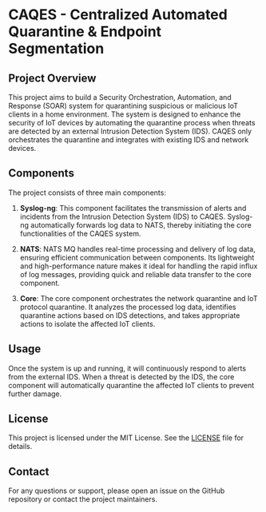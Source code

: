 # CAQES - Centralized Automated Quarantine & Endpoint Segmentation

## Project Overview

This project aims to build a Security Orchestration, Automation, and Response (SOAR) system for quarantining suspicious or malicious IoT clients in a home environment. The system is designed to enhance the security of IoT devices by automating the quarantine process when threats are detected by an external Intrusion Detection System (IDS). CAQES only orchestrates the quarantine and integrates with existing IDS and network devices.

## Components

The project consists of three main components:

1. **Syslog-ng**: This component facilitates the transmission of alerts and incidents from the Intrusion Detection System (IDS) to CAQES. Syslog-ng automatically forwards log data to NATS, thereby initiating the core functionalities of the CAQES system.

2. **NATS**: NATS MQ handles real-time processing and delivery of log data, ensuring efficient communication between components. Its lightweight and high-performance nature makes it ideal for handling the rapid influx of log messages, providing quick and reliable data transfer to the core component.

3. **Core**: The core component orchestrates the network quarantine and IoT protocol quarantine. It analyzes the processed log data, identifies quarantine actions based on IDS detections, and takes appropriate actions to isolate the affected IoT clients.

## Usage

Once the system is up and running, it will continuously respond to alerts from the external IDS. When a threat is detected by the IDS, the core component will automatically quarantine the affected IoT clients to prevent further damage.

## License

This project is licensed under the MIT License. See the [LICENSE](LICENSE) file for details.

## Contact

For any questions or support, please open an issue on the GitHub repository or contact the project maintainers.
